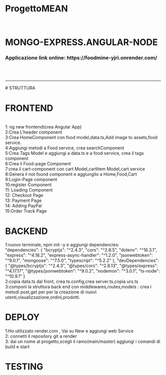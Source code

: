 # ProgettoMEAN

<br>
<h1>MONGO-EXPRESS.ANGULAR-NODE</h1>
<h3>Applicazione link online: https://foodmine-yjri.onrender.com/</h3>
<br><br>
<hr>
# STRUTTURA
<br>

# FRONTEND

<br>
1: ng new frontend(crea Angular App)<br>
2:Crea L'header component <br>
3:Crea HomeComponent con food model,data.ts,Add image to assets,food service.<br>
4:Aggiungi metodi a Food service, crea searchComponent <br>
5:Crea Tags Model e aggiungi a data.ts e a food service, crea il tags component <br>
6:Crea il Food-page Component <br>
7:crea il cart-component con cart Model,cartItem Model,cart service <br>
8:Genera il not found component e aggiungilo a Home,Food,Cart<br>
9:Login-Page component <br>
10:register Component <br>
11: Loading Component <br> 
12: Checkout Page <br>
13: Payment Page <br>
14: Adding PayPal <br>
15:Order Track Page <bR>

# BACKEND  <br>

1:nuovo terminale, npm init -y e aggiungi dependencies: <br>
"dependencies": {
    "bcryptjs": "^2.4.3",
    "cors": "^2.8.5",
    "dotenv": "^16.3.1",
    "express": "^4.18.2",
    "express-async-handler": "^1.2.0",
    "jsonwebtoken": "^9.0.1",
    "mongoose": "^7.5.0",
    "typescript": "^5.2.2"
  },
  "devDependencies": {
    "@types/bcryptjs": "^2.4.3",
    "@types/cors": "^2.8.13",
    "@types/express": "^4.17.17",
    "@types/jsonwebtoken": "^9.0.2",
    "nodemon": "^3.0.1",
    "ts-node": "^10.9.1"
  } <br>
  2:copia data.ts dal front, crea ts.config,crea server.ts,copia urs.ts <br>
  3:componi la struttura back end con middlewares,routes,models : crea i metodi post,get per per la creazione di nuovi utenti,visualizzazione,ordini,prodotti. <br>

# DEPLOY <br>

1:Ho utilizzato render.com , Vai su New e aggiungi web Service <br>
2: connetti il repository git a render <br>
3: dai un nome al progetto,scegli il ramo(main/master) aggiungi i comandi di build e start

# TESTING


